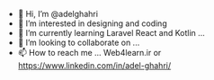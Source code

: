 - 👋 Hi, I’m @adelghahri
- 👀 I’m interested in designing and coding
- 🌱 I’m currently learning Laravel React and Kotlin ...
- 💞️ I’m looking to collaborate on ...
- 📫 How to reach me ... Web4learn.ir or https://www.linkedin.com/in/adel-ghahri/

<!---
adelghahri/adelghahri is a ✨ special ✨ repository because its `README.md` (this file) appears on your GitHub profile.
You can click the Preview link to take a look at your changes.
--->
